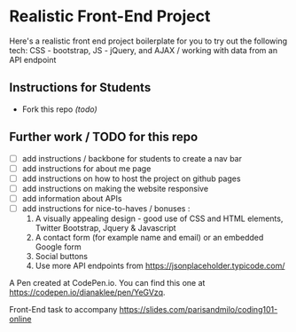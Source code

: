 # Realistic Front-End Project
Here's a realistic front end project boilerplate for you to try out the following tech: CSS - bootstrap, JS - jQuery, and AJAX / working with data from an API endpoint

## Instructions for Students
- Fork this repo
_(todo)_ 

## Further work / TODO for this repo
- [ ] add instructions / backbone for students to create a nav bar
- [ ] add instructions for about me page
- [ ] add instructions on how to host the project on github pages
- [ ] add instructions on making the website responsive
- [ ] add information about APIs
- [ ] add instructions for nice-to-haves / bonuses : 
    1. A visually appealing design - good use of CSS and HTML elements, Twitter
    Bootstrap, Jquery & Javascript
    2. A contact form (for example name and email) or an embedded Google form
    3. Social buttons
    4. Use more API endpoints from https://jsonplaceholder.typicode.com/


A Pen created at CodePen.io. You can find this one at https://codepen.io/dianaklee/pen/YeGVzq.

Front-End task to accompany https://slides.com/parisandmilo/coding101-online